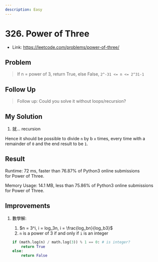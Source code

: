 ```yaml
---
description: Easy
---
```


# 326. Power of Three

- Link: https://leetcode.com/problems/power-of-three/

## Problem

> If n = power of 3, return True, else False, `2^-31 <= n <= 2^31-1`

## Follow Up

> Follow up: Could you solve it without loops/recursion?

## My Solution

1. 就... recursion

Hence it should be possible to divide `n` by b `x` times, every time with a remainder of `0` and the end result to be `1`.

## Result

Runtime: 72 ms, faster than 76.87% of Python3 online submissions for Power of Three.

Memory Usage: 14.1 MB, less than 75.86% of Python3 online submissions for Power of Three.

## Improvements

1. 數學解:
    1. $n = 3^i, i = log_3n, i = \frac{log_bn}{log_b3}$
    2. `n` is a power of 3 if and only if `i` is an integer

    ```python
    if (math.log(n) / math.log(3)) % 1 == 0: # is integer?
    	return True
    else:
    	return False
    ```